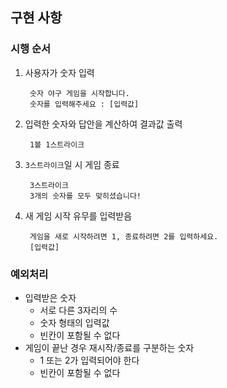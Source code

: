 ## 구현 사항
### 시행 순서
1. 사용자가 숫자 입력

        숫자 야구 게임을 시작합니다.
        숫자를 입력해주세요 : [입력값]
2. 입력한 숫자와 답안을 계산하여 결과값 출력

        1볼 1스트라이크
3. `3스트라이크`일 시 게임 종료

        3스트라이크
        3개의 숫자를 모두 맞히셨습니다!
4. 새 게임 시작 유무를 입력받음

        게임을 새로 시작하려면 1, 종료하려면 2를 입력하세요.
        [입력값]


### 예외처리
- 입력받은 숫자
  - 서로 다른 3자리의 수
  - 숫자 형태의 입력값
  - 빈칸이 포함될 수 없다
- 게임이 끝난 경우 재시작/종료를 구분하는 숫자
  - 1 또는 2가 입력되어야 한다
  - 빈칸이 포함될 수 없다